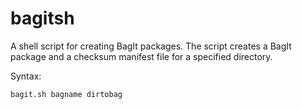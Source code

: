 bagitsh
=======

A shell script for creating BagIt packages. The script creates a BagIt package and a checksum manifest file for a 
specified directory. 

Syntax:
    
    bagit.sh bagname dirtobag
    
    
